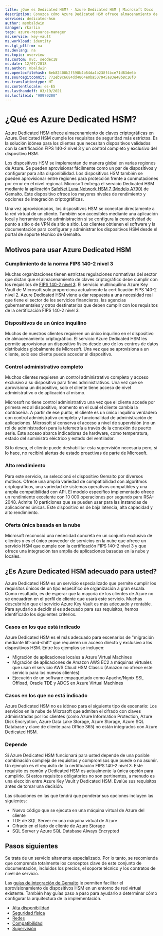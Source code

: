 ```yaml
---
title: ¿Qué es Dedicated HSM? - Azure Dedicated HSM | Microsoft Docs
description: Conozca cómo Azure Dedicated HSM ofrece almacenamiento de claves criptográficas en Azure.
services: dedicated-hsm
author: msmbaldwin
manager: rkarlin
tags: azure-resource-manager
ms.service: key-vault
ms.workload: identity
ms.tgt_pltfrm: na
ms.devlang: na
ms.topic: overview
ms.custom: mvc, seodec18
ms.date: 12/07/2018
ms.author: mbaldwin
ms.openlocfilehash: 6eb82400b2f598b4b54da4b238f4bce71d83de6b
ms.sourcegitcommit: 772eb9c6684dd4864e0ba507945a83e48b8c16f0
ms.translationtype: HT
ms.contentlocale: es-ES
ms.lasthandoff: 03/19/2021
ms.locfileid: "90970200"
---
```

# <a name="what-is-azure-dedicated-hsm"></a>¿Qué es Azure Dedicated HSM?

Azure Dedicated HSM ofrece almacenamiento de claves criptográficas en Azure. Dedicated HSM cumple los requisitos de seguridad más estrictos. Es la solución idónea para los clientes que necesitan dispositivos validados con la certificación FIPS 140-2 nivel 3 y un control completo y exclusivo del dispositivo HSM. 

 Los dispositivos HSM se implementan de manera global en varias regiones de Azure. Se pueden aprovisionar fácilmente como un par de dispositivos y configurar para alta disponibilidad. Los dispositivos HSM también se pueden aprovisionar entre regiones para protección frente a conmutaciones por error en el nivel regional. Microsoft entrega el servicio Dedicated HSM mediante la aplicación [SafeNet Luna Network HSM 7 (Modelo A790)](https://safenet.gemalto.com/data-encryption/hardware-security-modules-hsms/safenet-network-hsm/) de Gemalto. Este dispositivo ofrece los mayores niveles de rendimiento y opciones de integración criptográficas. 

Una vez aprovisionados, los dispositivos HSM se conectan directamente a la red virtual de un cliente. También son accesibles mediante una aplicación local y herramientas de administración si se configura la conectividad de punto a sitio o de VPN de sitio a sitio. Los clientes obtienen el software y la documentación para configurar y administrar los dispositivos HSM desde el portal de soporte técnico de Gemalto.

## <a name="why-use-azure-dedicated-hsm"></a>Motivos para usar Azure Dedicated HSM

### <a name="fips-140-2-level-3-compliance"></a>Cumplimiento de la norma FIPS 140-2 nivel 3

Muchas organizaciones tienen estrictas regulaciones normativas del sector que dictan que el almacenamiento de claves criptográfico debe cumplir con los requisitos de [FIPS 140-2 nivel 3](https://csrc.nist.gov/publications/detail/fips/140/2/final). El servicio multiinquilino Azure Key Vault de Microsoft solo proporciona actualmente la certificación FIPS 140-2 nivel 2. Azure Dedicated HSM viene a dar respuesta a una necesidad real que tiene el sector de los servicios financieros, las agencias gubernamentales y otros destinatarios que deben cumplir con los requisitos de la certificación FIPS 140-2 nivel 3.

### <a name="single-tenant-devices"></a>Dispositivos de un único inquilino

Muchos de nuestros clientes requieren un único inquilino en el dispositivo de almacenamiento criptográfico. El servicio Azure Dedicated HSM les permite aprovisionar un dispositivo físico desde uno de los centros de datos distribuidos globalmente de Microsoft. Una vez que se aprovisiona a un cliente, solo ese cliente puede acceder al dispositivo.

### <a name="full-administrative-control"></a>Control administrativo completo

Muchos clientes requieren un control administrativo completo y acceso exclusivo a su dispositivo para fines administrativos. Una vez que se aprovisiona un dispositivo, solo el cliente tiene acceso de nivel administrativo o de aplicación al mismo.

 Microsoft no tiene control administrativo una vez que el cliente accede por primera vez al dispositivo, momento en el cual el cliente cambia la contraseña. A partir de ese punto, el cliente es un único inquilino verdadero con control administrativo completo y funcionalidad de administración de aplicaciones. Microsoft sí conserva el acceso a nivel de supervisión (no un rol de administrador) para la telemetría a través de la conexión de puerto serie. Este acceso abarca indicadores de hardware, como temperatura, estado del suministro eléctrico y estado del ventilador. 
 
 Si lo desea, el cliente puede deshabilitar esta supervisión necesaria pero, si lo hace, no recibirá alertas de estado proactivas de parte de Microsoft.

### <a name="high-performance"></a>Alto rendimiento

Para este servicio, se seleccionó el dispositivo Gemalto por diversos motivos. Ofrece una amplia variedad de compatibilidad con algoritmos criptográficos, una variedad de sistemas operativos compatibles y una amplia compatibilidad con API. El modelo específico implementado ofrece un rendimiento excelente con 10 000 operaciones por segundo para RSA-2048. Admite 10 particiones que se pueden usar para las instancias de aplicaciones únicas. Este dispositivo es de baja latencia, alta capacidad y alto rendimiento.

### <a name="unique-cloud-based-offering"></a>Oferta única basada en la nube

Microsoft reconoció una necesidad concreta en un conjunto exclusivo de clientes y es el único proveedor de servicios en la nube que ofrece un servicio HSM que cumple con la certificación FIPS 140-2 nivel 3 y que ofrece una integración tan amplia de aplicaciones basadas en la nube y locales.

## <a name="is-azure-dedicated-hsm-right-for-you"></a>¿Es Azure Dedicated HSM adecuado para usted?

Azure Dedicated HSM es un servicio especializado que permite cumplir los requisitos únicos de un tipo específico de organización a gran escala. Como resultado, es de esperar que la mayoría de los clientes de Azure no se encuadren en el perfil de cliente que usará este servicio. Muchas descubrirán que el servicio Azure Key Vault es más adecuado y rentable. Para ayudarlo a decidir si es adecuado para sus requisitos, hemos identificado los siguientes criterios.

### <a name="best-fit"></a>Casos en los que está indicado

Azure Dedicated HSM es el más adecuado para escenarios de "migración mediante lift-and-shift" que requieren un acceso directo y exclusivo a los dispositivos HSM. Entre los ejemplos se incluyen:

- Migración de aplicaciones locales a Azure Virtual Machines
- Migración de aplicaciones de Amazon AWS EC2 a máquinas virtuales que usan el servicio AWS Cloud HSM Classic (Amazon no ofrece este servicio para los nuevos clientes)
- Ejecución de un software empaquetado como Apache/Ngnix SSL Offload, Oracle TDE y ADCS en Azure Virtual Machines 

### <a name="not-a-fit"></a>Casos en los que no está indicado

Azure Dedicated HSM no es idóneo para el siguiente tipo de escenario: Los servicios en la nube de Microsoft que admiten el cifrado con claves administradas por los clientes (como Azure Information Protection, Azure Disk Encryption, Azure Data Lake Storage, Azure Storage, Azure SQL Database y clave de cliente para Office 365) no están integrados con Azure Dedicated HSM.

### <a name="it-depends"></a>Depende

Si Azure Dedicated HSM funcionará para usted depende de una posible combinación compleja de requisitos y compromisos que puede o no asumir. Un ejemplo es el requisito de la certificación FIPS 140-2 nivel 3. Este requisito es común y Dedicated HSM es actualmente la única opción para cumplirlo. Si estos requisitos obligatorios no son pertinentes, a menudo es una elección entre Azure Key Vault y Dedicated HSM. Evalúe sus requisitos antes de tomar una decisión.

Las situaciones en las que tendrá que ponderar sus opciones incluyen las siguientes: 

- Nuevo código que se ejecuta en una máquina virtual de Azure del cliente
- TDE de SQL Server en una máquina virtual de Azure
- Cifrado en el lado de cliente de Azure Storage
- SQL Server y Azure SQL Database Always Encrypted

## <a name="next-steps"></a>Pasos siguientes

Se trata de un servicio altamente especializado. Por lo tanto, se recomienda que comprenda totalmente los conceptos clave de este conjunto de documentación, incluidos los precios, el soporte técnico y los contratos de nivel de servicio. 

Las [guías de integración de Gemalto](https://safenet.gemalto.com/partners/microsoft/) le permiten facilitar el aprovisionamiento de dispositivos HSM en un entorno de red virtual existente. También hay guías paso a paso para ayudarlo a determinar cómo configurar la arquitectura de la implementación.

* [Alta disponibilidad](high-availability.md)
* [Seguridad física](physical-security.md)
* [Redes](networking.md)
* [Compatibilidad](supportability.md)
* [Supervisión](monitoring.md)
